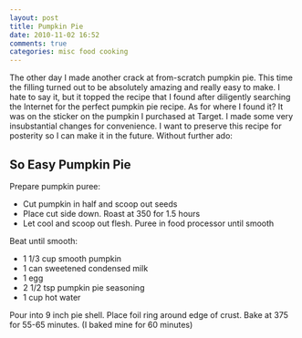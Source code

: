 ```yaml
---
layout: post
title: Pumpkin Pie
date: 2010-11-02 16:52
comments: true
categories: misc food cooking
---
```

The other day I made another crack at from-scratch pumpkin pie. This time the filling turned out to be absolutely amazing and really easy to make.
I hate to say it, but it topped the recipe that I found after diligently searching the Internet for the perfect pumpkin pie recipe. As for 
where I found it? It was on the sticker on the pumpkin I purchased at Target. I made some very insubstantial changes for convenience. I want
to preserve this recipe for posterity so I can make it in the future. Without further ado:

So Easy Pumpkin Pie
-------------------

Prepare pumpkin puree:

* Cut pumpkin in half and scoop out seeds
* Place cut side down. Roast at 350 for 1.5 hours
* Let cool and scoop out flesh. Puree in food processor until smooth

Beat until smooth:

* 1 1/3 cup smooth pumpkin
* 1 can sweetened condensed milk
* 1 egg
* 2 1/2 tsp pumpkin pie seasoning
* 1 cup hot water

Pour into 9 inch pie shell. Place foil ring around edge of crust. Bake at 375 for 55-65 minutes. (I baked mine for 60 minutes)

